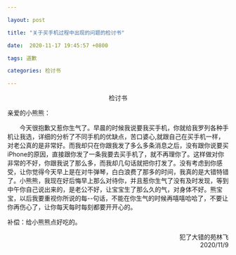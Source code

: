 ```yaml
---

layout: post

title: "关于买手机过程中出现的问题的检讨书"

date:  2020-11-17 19:45:57 +0800

tags: 道歉

categories: 检讨书

---
```


<center>检讨书</center>

亲爱的小熊熊：

&emsp;&emsp;今天很抱歉又惹你生气了。早晨的时候我说要我买手机，你就给我罗列各种手机让我选，详细的分析了不同手机的优缺点，苦口婆心,就跟自己在买手机一样，对老公真的是非常好。而我却只在你跟我发了多么多条消息之后，没有跟你说要买iPhone的原因，直接跟你发了一条我要去买手机了，就不再理你了。这样做对你非常的不好，你跟我说了那么多，而我却几句话就把你打发了。没有考虑到你感受，让你觉得今天早上是在对牛弹琴，白白浪费了那多的时间，我真的是大错特错了。小熊熊，我现在好后悔早上那么对待你，并且惹你生气了没有及时发现，等到中午你自己说出来的，是老公不好，让宝宝生了那么久的气，对身体不好。熊宝宝，以后我要重视你所说的每--句话，不能在你生气的时候再嘻嘻哈哈了，不要让你再伤心了，让你每天每时每刻都要开开心的。

补偿：给小熊熊点好吃的。

<p align = "right">犯了大错的苑林飞<br/>2020/11/9</p>

